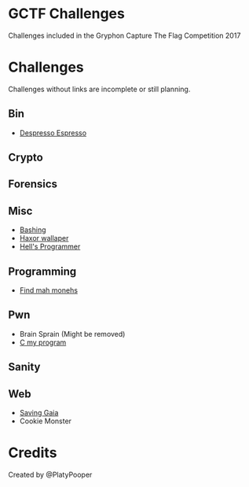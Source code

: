 # GCTF Challenges
Challenges included in the Gryphon Capture The Flag Competition 2017

# Challenges
Challenges without links are incomplete or still planning.

## Bin
- [Despresso Espresso](Depresso%20Espresso)

## Crypto

## Forensics

## Misc
- [Bashing](Bashing)
- [Haxor wallaper](Haxor%20wallpaper)
- [Hell's Programmer](Hell's%20Programmer)

## Programming
- [Find mah monehs](Find%20mah%20monehs)

## Pwn
- Brain Sprain (Might be removed)
- [C my program](C%20my%20program)

## Sanity

## Web
- [Saving Gaia](Saving%20Gaia)
- Cookie Monster

# Credits
Created by @PlatyPooper
